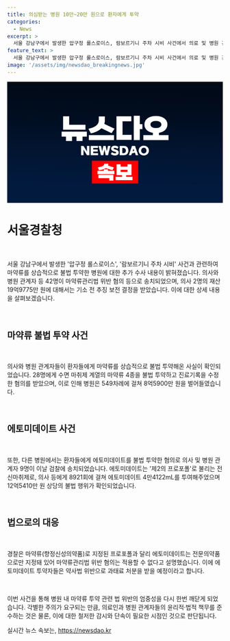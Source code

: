 ```yaml
---
title: 의심받는 병원 10만~20만 원으로 환자에게 투약
categories:
  - News
excerpt: >
  서울 강남구에서 발생한 압구정 롤스로이스, 람보르기니 주차 시비 사건에서 의료 및 병원 관계자들이 환자들에게 마약류를 불법 투약한 것으로 드러났다. 경찰은 의사 2명과 병원 관계자 14명, 투약자 26명 등 총 42명을 마약류관리법 위반 혐의 등으로 송치했으며, 재산 19억9775만 원에 대해 추징 보전 결정을 받았다. 또한, 한 병원은 환자에게 최대 10번까지 마약류를 투약한 뒤 지불 각서를 받고 외상을 해준 것으로 조사됐고, 다른 병원은 에토미데이트를 불법 투약한 의사 등에 약사법 위반 혐의를 적용했다. 롤스로이스 차량을 운전하다 사망사고를 일으킨 가해자에게 마약류를 처방한 의사 등이 포함된 것으로 확인됐다.
feature_text: >
  서울 강남구에서 발생한 압구정 롤스로이스, 람보르기니 주차 시비 사건에서 의료 및 병원 관계자들이 환자들에게 마약류를 불법 투약한 것으로 드러났다. 경찰은 의사 2명과 병원 관계자 14명, 투약자 26명 등 총 42명을 마약류관리법 위반 혐의 등으로 송치했으며, 재산 19억9775만 원에 대해 추징 보전 결정을 받았다. 또한, 한 병원은 환자에게 최대 10번까지 마약류를 투약한 뒤 지불 각서를 받고 외상을 해준 것으로 조사됐고, 다른 병원은 에토미데이트를 불법 투약한 의사 등에 약사법 위반 혐의를 적용했다. 롤스로이스 차량을 운전하다 사망사고를 일으킨 가해자에게 마약류를 처방한 의사 등이 포함된 것으로 확인됐다.
image: '/assets/img/newsdao_breakingnews.jpg'
---
```


<p><img src="/assets/img/newsdao_breakingnews.jpg" alt="cryptoinkorea 속보" /></p>

<h1 data-ke-size="size26"><b>서울경찰청</b></h1>

<p data-ke-size="size16">&nbsp;</p>

<p>서울 강남구에서 발생한 '압구정 롤스로이스', '람보르기니 주차 시비' 사건과 관련하여 마약류를 상습적으로 불법 투약한 병원에 대한 추가 수사 내용이 밝혀졌습니다. 의사와 병원 관계자 등 42명이 마약류관리법 위반 혐의 등으로 송치되었으며, 의사 2명의 재산 19억9775만 원에 대해서는 기소 전 추징 보전 결정을 받았습니다. 이에 대한 상세 내용을 살펴보겠습니다.</p>

<p data-ke-size="size16">&nbsp;</p>

<h2 data-ke-size="size26"><b>마약류 불법 투약 사건</b></h2>

<p data-ke-size="size16">&nbsp;</p>

<p>의사와 병원 관계자들이 환자들에게 마약류를 상습적으로 불법 투약해온 사실이 확인되었습니다. 28명에게 수면 마취제 계열의 마약류 4종을 불법 투약하고 진료기록을 수정한 혐의를 받았으며, 이로 인해 병원은 549차례에 걸쳐 8억5900만 원을 벌어들였습니다.</p>

<p data-ke-size="size16">&nbsp;</p>

<h2 data-ke-size="size26"><b>에토미데이트 사건</b></h2>

<p data-ke-size="size16">&nbsp;</p>

<p>또한, 다른 병원에서는 환자들에게 에토미데이트를 불법 투약한 혐의로 의사 및 병원 관계자 9명이 이날 검찰에 송치되었습니다. 에토미데이트는 '제2의 프로포폴'로 불리는 전신마취제로, 의사 등에게 8921회에 걸쳐 에토미데이트 4만4122mL를 투여해주었으며 12억5410만 원 상당의 불법 행위가 확인되었습니다.</p>

<p data-ke-size="size16">&nbsp;</p>

<h2 data-ke-size="size26"><b>법으로의 대응</b></h2>

<p data-ke-size="size16">&nbsp;</p>

<p>경찰은 마약류(향정신성의약품)로 지정된 프로포폴과 달리 에토미데이트는 전문의약품으로만 지정돼 있어 마약류관리법 위반 혐의는 적용할 수 없다고 설명했습니다. 이에 에토미데이트 투약자들은 약사법 위반으로 과태료 처분을 받을 예정이라고 합니다.</p>

<p data-ke-size="size16">&nbsp;</p>

<p>이번 사건을 통해 병원 내 마약류 투약 관련 법 위반의 엄중성을 다시 한번 깨닫게 되었습니다. 각별한 주의가 요구되는 만큼, 의료인과 병원 관계자들의 윤리적·법적 책무를 준수하는 것은 물론, 이에 대한 철저한 감시와 단속이 필요한 시점인 것으로 판단됩니다.</p>
실시간 뉴스 속보는, <a href="https://newsdao.kr" rel="dofollow">https://newsdao.kr</a>


